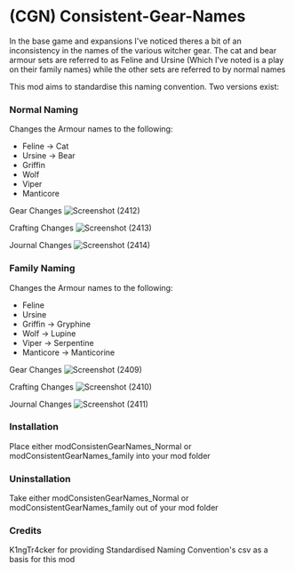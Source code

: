 # (CGN) Consistent-Gear-Names
In the base game and expansions I've noticed theres a bit of an inconsistency in the names of the various witcher gear. The cat and bear armour sets are referred to as Feline and Ursine (Which I've noted is a play on their family names) while the other sets are referred to by normal names

This mod aims to standardise this naming convention. Two versions exist:

### Normal Naming
Changes the Armour names to the following:
- Feline     -> Cat
- Ursine     -> Bear
- Griffin
- Wolf
- Viper
- Manticore

Gear Changes
![Screenshot (2412)](https://user-images.githubusercontent.com/88400328/212999020-66f932ba-dbb2-47c6-876e-dc0625569adf.png)

Crafting Changes
![Screenshot (2413)](https://user-images.githubusercontent.com/88400328/212999080-e2c49499-b308-4169-b401-a7f638d5c012.png)

Journal Changes
![Screenshot (2414)](https://user-images.githubusercontent.com/88400328/212999130-660fd3a3-88bc-4bbb-9718-0c8c3719e395.png)

### Family Naming
Changes the Armour names to the following:
- Feline
- Ursine
- Griffin     -> Gryphine
- Wolf        -> Lupine
- Viper       -> Serpentine
- Manticore   -> Manticorine

Gear Changes
![Screenshot (2409)](https://user-images.githubusercontent.com/88400328/212999206-caeaf032-1b96-4883-b503-bbd1dfee8bbd.png)

Crafting Changes
![Screenshot (2410)](https://user-images.githubusercontent.com/88400328/212999268-8f2cef23-bb19-4252-9c4a-d2b744d26472.png)

Journal Changes
![Screenshot (2411)](https://user-images.githubusercontent.com/88400328/212999313-73fbf50c-d046-42ef-9519-6f53c61632f9.png)

### Installation
Place either modConsistenGearNames_Normal or modConsistentGearNames_family into your mod folder

### Uninstallation
Take either modConsistenGearNames_Normal or modConsistentGearNames_family out of your mod folder

### Credits
K1ngTr4cker for providing Standardised Naming Convention's csv as a basis for this mod
